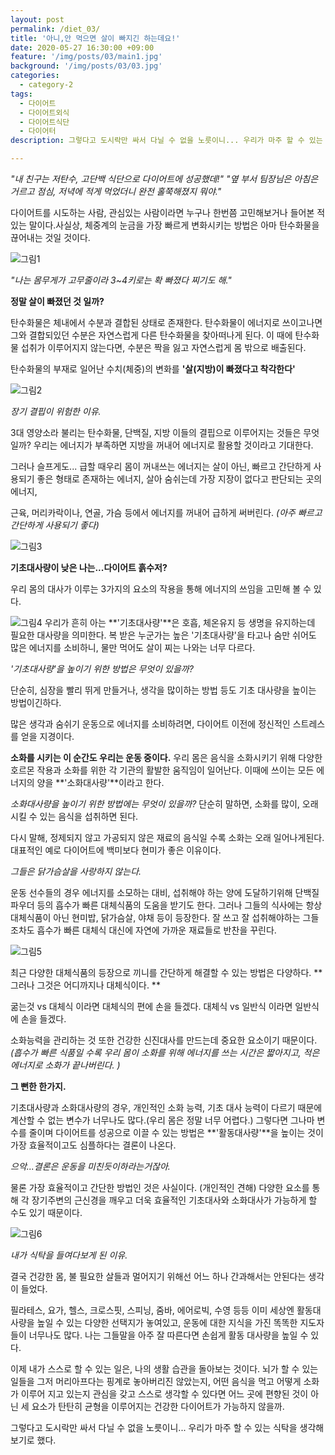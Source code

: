 ```yaml
---
layout: post
permalink: /diet_03/
title: '아니,안 먹으면 살이 빠지긴 하는데요!'
date: 2020-05-27 16:30:00 +09:00
feature: '/img/posts/03/main1.jpg'
background: '/img/posts/03/03.jpg'
categories:
  - category-2
tags:
  - 다이어트
  - 다이어트외식
  - 다이어트식단
  - 다이어터
description: 그렇다고 도시락만 싸서 다닐 수 없을 노릇이니... 우리가 마주 할 수 있는 식탁을 생각해보기로 했다.

---
```




*"내 친구는 저탄수, 고단백 식단으로 다이어트에 성공했데!"*
*"옆 부서 팀장님은 아침은 거르고 점심, 저녁에 적게 먹었더니 완전 홀쭉해졌지 뭐야."*

다이어트를 시도하는 사람, 관심있는 사람이라면 누구나 한번쯤 고민해보거나 들어본 적 있는 말이다.사실상, 체중계의 눈금을 가장 빠르게 변화시키는 방법은 아마 탄수화물을 끊어내는 것일 것이다.



![그림1](/img/posts/03/01.jpg)

*"나는 몸무게가 고무줄이라 3~4키로는 확 빠졌다 찌기도 해."*

**정말 살이 빠졌던 것 일까?**

탄수화물은 체내에서 수분과 결합된 상태로 존재한다.
탄수화물이 에너지로 쓰이고나면 그와 결합되있던 수분은 자연스럽게 다른 탄수화물을 찾아떠나게 된다.
이 때에 탄수화물 섭취가 이루어지지 않는다면, 수분은 짝을 잃고 자연스럽게 몸 밖으로 배출된다.

탄수화물의 부재로 일어난 수치(체중)의 변화를 **'살(지방)이 빠졌다고 착각한다'**

![그림2](/img/posts/03/02.jpg)



*장기 결핍이 위험한 이유.*

3대 영양소라 불리는 탄수화물, 단백질, 지방 이들의 결핍으로 이루어지는 것들은 무엇일까?
우리는 에너지가 부족하면 지방을 꺼내어 에너지로 활용할 것이라고 기대한다.

그러나 슬프게도... 급할 때우리 몸이 꺼내쓰는 에너지는 살이 아닌,
빠르고 간단하게 사용되기 좋은 형태로 존재하는 에너지,
살아 숨쉬는데 가장 지장이 없다고 판단되는 곳의 에너지,

근육, 머리카락이나, 연골, 가슴 등에서 에너지를 꺼내어 급하게 써버린다.
*(아주 빠르고 간단하게 사용되기 좋다)*



![그림3](/img/posts/03/03.jpg)

**기초대사량이 낮은 나는...다이어트 흙수저?**

우리 몸의 대사가 이루는 3가지의 요소의 작용을 통해 에너지의 쓰임을 고민해 볼 수 있다.

![그림4](/img/posts/03/04.jpg)
우리가 흔히 아는 **'기초대사량'**은 호흡, 체온유지 등 생명을 유지하는데 필요한 대사량을 의미한다.
복 받은 누군가는 높은 '기초대사량'을 타고나 숨만 쉬어도 많은 에너지를 소비하니, 물만 먹어도 살이 찌는 나와는 너무 다르다.

*'기초대사량'을 높이기 위한 방법은 무엇이 있을까?*

단순히, 심장을 빨리 뛰게 만들거나, 생각을 많이하는 방법 등도 기초 대사량을 높이는 방법이긴하다.

많은 생각과 숨쉬기 운동으로 에너지를 소비하려면, 다이어트 이전에 정신적인 스트레스를 얻을 지경이다.



**소화를 시키는 이 순간도 우리는 운동 중이다.**
우리 몸은 음식을 소화시키기 위해 다양한 호르몬 작용과 소화를 위한 각 기관의 활발한 움직임이 일어난다.
이때에 쓰이는 모든 에너지의 양을 **'소화대사량'**이라고 한다.

*소화대사량을 높이기 위한 방법에는 무엇이 있을까?*
단순히 말하면, 소화를 많이, 오래 시킬 수 있는 음식을 섭취하면 된다.

다시 말해, 정제되지 않고 가공되지 않은 재료의 음식일 수록 소화는 오래 일어나게된다.
대표적인 예로 다이어트에 백미보다 현미가 좋은 이유이다.



*그들은 닭가슴살을 사랑하지 않는다.*

운동 선수들의 경우 에너지를 소모하는 대비, 섭취해야 하는 양에 도달하기위해 단백질 파우더 등의 흡수가 빠른 대체식품의 도움을 받기도 한다.
그러나 그들의 식사에는 항상 대체식품이 아닌 현미밥, 닭가슴살, 야채 등이 등장한다.
잘 쓰고 잘 섭취해야하는 그들 조차도 흡수가 빠른 대체식 대신에 자연에 가까운 재료들로 반찬을 꾸린다.

![그림5](/img/posts/03/05.jpg)

최근 다양한 대체식품의 등장으로 끼니를 간단하게 해결할 수 있는 방법은 다양하다.
**그러나 그것은 어디까지나 대체식이다. **

굶는것 vs 대체식 이라면 대체식의 편에 손을 들겠다.
대체식 vs 일반식 이라면 일반식에 손을 들겠다.

소화능력을 관리하는 것 또한 건강한 신진대사를 만드는데 중요한 요소이기 때문이다.
*(흡수가 빠른 식품일 수록 우리 몸이 소화를 위해 에너지를 쓰는 시간은 짧아지고, 적은 에너지로 소화가 끝나버린다. )*



**그 뻔한 한가지.**

기초대사량과 소화대사량의 경우, 개인적인 소화 능력, 기초 대사 능력이 다르기 때문에 계산할 수 없는 변수가 너무나도 많다.(우리 몸은 정말 너무 어렵다.)
그렇다면 그나마 변수를 줄이며 다이어트를 성공으로 이끌 수 있는 방법은 **'활동대사량'**을 높이는 것이 가장 효율적이고도 심플하다는 결론이 나온다.



*으악...결론은 운동을 미친듯이하라는거잖아.*

물론 가장 효율적이고 간단한 방법인 것은 사실이다. (개인적인 견해)
다양한 요소를 통해 각 장기주변의 근신경을 깨우고 더욱 효율적인 기초대사와 소화대사가 가능하게 할 수도 있기 때문이다.



![그림6](/img/posts/03/06.jpg)

*내가 식탁을 들여다보게 된 이유.*

결국 건강한 몸, 불 필요한 살들과 멀어지기 위해선 어느 하나 간과해서는 안된다는 생각이 들었다.

필라테스, 요가, 헬스, 크로스핏, 스피닝, 줌바, 에어로빅, 수영 등등
이미 세상엔 활동대사량을 높일 수 있는 다양한 선택지가 놓여있고, 운동에 대한 지식을 가진 똑똑한 지도자들이 너무나도 많다.
나는 그들말을 아주 잘 따른다면 손쉽게 활동 대사량을 높일 수 있다.



이제 내가 스스로 할 수 있는 일은, 나의 생활 습관을 돌아보는 것이다.
뇌가 할 수 있는 일들을 그저 머리아프다는 핑계로 놓아버리진 않았는지,
어떤 음식을 먹고 어떻게 소화가 이루어 지고 있는지 관심을 갖고 스스로 생각할 수 있다면
어느 곳에 편향된 것이 아닌 세 요소가 탄탄히 균형을 이루어지는 건강한 다이어트가 가능하지 않을까.



그렇다고 도시락만 싸서 다닐 수 없을 노릇이니...
우리가 마주 할 수 있는 식탁을 생각해보기로 했다.
